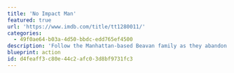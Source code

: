 ```yaml
---
title: 'No Impact Man'
featured: true
url: 'https://www.imdb.com/title/tt1280011/'
categories:
  - 49f0ae64-b03a-4d50-bbdc-edd765ef4500
description: 'Follow the Manhattan-based Beavan family as they abandon their high consumption 5th Avenue lifestyle and try to live a year while making no net environmental impact.'
blueprint: action
id: d4feaff3-c80e-44c2-afc0-3d8bf9731fc3
---
```

